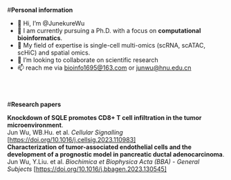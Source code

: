 #**Personal information**
- 👋 Hi, I’m @JunekureWu
- 👀 I am currently pursuing a Ph.D. with a focus on **computational bioinformatics**.
- 🌱 My field of expertise is single-cell multi-omics (scRNA, scATAC, scHiC) and spatial omics.
- 💞️ I’m looking to collaborate on scientific research
- 📫 reach me via bioinfo1695@163.com or junwu@hnu.edu.cn
<br>
<br>

#**Research papers**<br>

**Knockdown of SQLE promotes CD8+ T cell infiltration in the tumor microenvironment**.<br> Jun Wu, WB.Hu. et al. *Cellular Signalling* [https://doi.org/10.1016/j.cellsig.2023.110983] <br>
**Characterization of tumor-associated endothelial cells and the development of a prognostic model in pancreatic ductal adenocarcinoma**.<br> Jun Wu, Y.Liu. et al. *Biochimica et Biophysica Acta (BBA) - General Subjects* [https://doi.org/10.1016/j.bbagen.2023.130545] <br>

<br>
<!---
JunekureWu/JunekureWu is a ✨ special ✨ repository because its `README.md` (this file) appears on your GitHub profile.
You can click the Preview link to take a look at your changes.
--->
